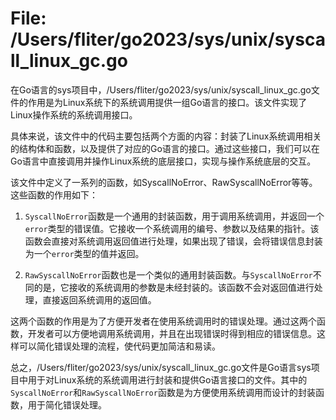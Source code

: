 # File: /Users/fliter/go2023/sys/unix/syscall_linux_gc.go

在Go语言的sys项目中，/Users/fliter/go2023/sys/unix/syscall_linux_gc.go文件的作用是为Linux系统下的系统调用提供一组Go语言的接口。该文件实现了Linux操作系统的系统调用接口。

具体来说，该文件中的代码主要包括两个方面的内容：封装了Linux系统调用相关的结构体和函数，以及提供了对应的Go语言的接口。通过这些接口，我们可以在Go语言中直接调用并操作Linux系统的底层接口，实现与操作系统底层的交互。

该文件中定义了一系列的函数，如SyscallNoError、RawSyscallNoError等等。这些函数的作用如下：

1. `SyscallNoError`函数是一个通用的封装函数，用于调用系统调用，并返回一个`error`类型的错误值。它接收一个系统调用的编号、参数以及结果的指针。该函数会直接对系统调用返回值进行处理，如果出现了错误，会将错误信息封装为一个`error`类型的值并返回。

2. `RawSyscallNoError`函数也是一个类似的通用封装函数。与`SyscallNoError`不同的是，它接收的系统调用的参数是未经封装的。该函数不会对返回值进行处理，直接返回系统调用的返回值。

这两个函数的作用是为了方便开发者在使用系统调用时的错误处理。通过这两个函数，开发者可以方便地调用系统调用，并且在出现错误时得到相应的错误信息。这样可以简化错误处理的流程，使代码更加简洁和易读。

总之，/Users/fliter/go2023/sys/unix/syscall_linux_gc.go文件是Go语言sys项目中用于对Linux系统的系统调用进行封装和提供Go语言接口的文件。其中的`SyscallNoError`和`RawSyscallNoError`函数是为方便使用系统调用而设计的封装函数，用于简化错误处理。

